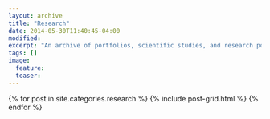 ```yaml
---
layout: archive
title: "Research"
date: 2014-05-30T11:40:45-04:00
modified:
excerpt: "An archive of portfolios, scientific studies, and research posts."
tags: []
image:
  feature:
  teaser:
---
```


<div class="tiles">
{% for post in site.categories.research %}
  {% include post-grid.html %}
{% endfor %}
</div><!-- /.tiles -->